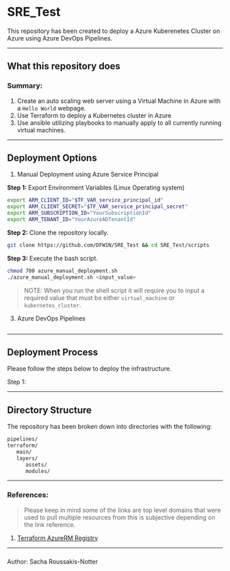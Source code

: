 # SRE_Test
This repository has been created to deploy a Azure Kuberenetes Cluster on Azure using Azure DevOps Pipelines.

---

## What this repository does

### **Summary:**

1. Create an auto scaling web server using a Virtual Machine in Azure with a `Hello World` webpage. 
2. Use Terraform to deploy a Kubernetes cluster in Azure
3. Use ansible utilizing playbooks to manually apply to all currently running virtual machines.

---

## Deployment Options

1. Manual Deployment using Azure Service Principal

**Step 1:** Export Environment Variables (Linux Operating system)

```bash
export ARM_CLIENT_ID="$TF_VAR_service_principal_id"
export ARM_CLIENT_SECRET="$TF_VAR_service_principal_secret"
export ARM_SUBSCRIPTION_ID="YourSubscriptionId"
export ARM_TENANT_ID="YourAzureADTenantId"
``` 

**Step 2:** Clone the repository locally.

```bash
git clone https://github.com/DFW1N/SRE_Test && cd SRE_Test/scripts
```


**Step 3:** Execute the bash script.

```bash
chmod 700 azure_manual_deployment.sh
./azure_manual_deployment.sh <input_value>
```
> NOTE: When you run the shell script it will require you to input a required value that must be either `virtual_machine` or `kubernetes_cluster`.

3. Azure DevOps Pipelines

```bash

```

---

## Deployment Process

Please follow the steps below to deploy the infrastructure.

Step 1:

---

## Directory Structure

The repository has been broken down into directories with the following:

```bash
pipelines/
terraform/
   main/
   layers/
      assets/
      modules/
```
---

### References:

> Please keep in mind some of the links are top level domains that were used to pull multiple resources from this is subjective depending on the link reference.

1. [Terraform AzureRM Registry](https://registry.terraform.io/providers/hashicorp/azurerm/latest)

---

###

Author: Sacha Roussakis-Notter
